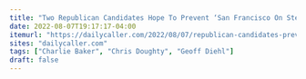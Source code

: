 ```yaml
---
title: "Two Republican Candidates Hope To Prevent ‘San Francisco On Steroids’ After The Nation’s Most Popular Governor Retires"
date: 2022-08-07T19:17:17-04:00
itemurl: "https://dailycaller.com/2022/08/07/republican-candidates-prevent-san-francisco-steroids-after-popular-governor-retires/"
sites: "dailycaller.com"
tags: ["Charlie Baker", "Chris Doughty", "Geoff Diehl"]
draft: false
---
```



